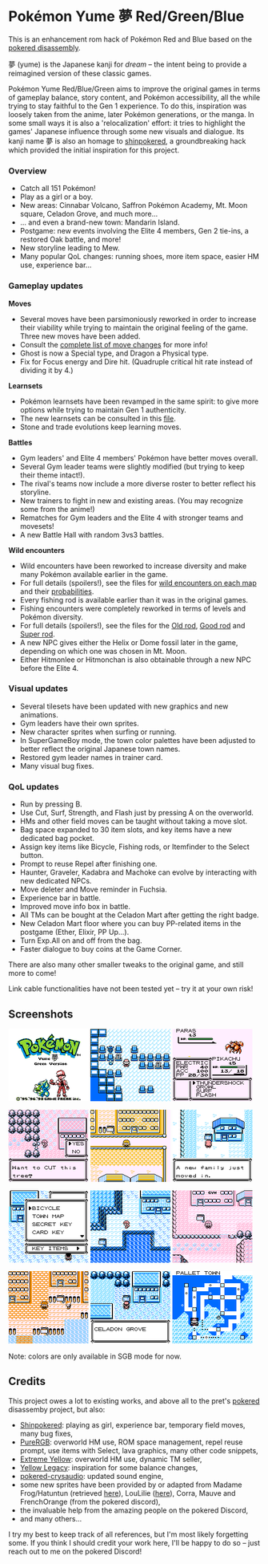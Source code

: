 # Pokémon Yume 夢 Red/Green/Blue

This is an enhancement rom hack of Pokémon Red and Blue based on the [pokered disassembly](https://github.com/pret/pokered).

夢 (yume) is the Japanese kanji for *dream* – the intent being to provide a reimagined version of these classic games.

Pokémon Yume Red/Blue/Green aims to improve the original games in terms of gameplay balance, story content, and Pokémon accessibility, all the while trying to stay faithful to the Gen 1 experience.
To do this, inspiration was loosely taken from the anime, later Pokémon generations, or the manga.
In some small ways it is also a 'relocalization' effort: it tries to highlight the games' Japanese influence through some new visuals and dialogue.
Its kanji name 夢 is also an homage to [shinpokered](https://github.com/jojobear13/shinpokered), a groundbreaking hack which provided the initial inspiration for this project.

### Overview

- Catch all 151 Pokémon!
- Play as a girl or a boy.
- New areas: Cinnabar Volcano, Saffron Pokémon Academy, Mt. Moon square, Celadon Grove, and much more...
- ... and even a brand-new town: Mandarin Island.
- Postgame: new events involving the Elite 4 members, Gen 2 tie-ins, a restored Oak battle, and more!
- New storyline leading to Mew.
- Many popular QoL changes: running shoes, more item space, easier HM use, experience bar...

### Gameplay updates

**Moves**
- Several moves have been parsimoniously reworked in order to increase their viability while trying to maintain the original feeling of the game. Three new moves have been added.
- Consult the [complete list of move changes](docs/move_changes.md) for more info!
- Ghost is now a Special type, and Dragon a Physical type.
- Fix for Focus energy and Dire hit. (Quadruple critical hit rate instead of dividing it by 4.)

**Learnsets**
- Pokémon learnsets have been revamped in the same spirit: to give more options while trying to maintain Gen 1 authenticity.
- The new learnsets can be consulted in this [file](data/pokemon/evos_moves.asm).
- Stone and trade evolutions keep learning moves.

**Battles**
- Gym leaders' and Elite 4 members' Pokémon have better moves overall.
- Several Gym leader teams were slightly modified (but trying to keep their theme intact!).
- The rival's teams now include a more diverse roster to better reflect his storyline.
- New trainers to fight in new and existing areas. (You may recognize some from the anime!)
- Rematches for Gym leaders and the Elite 4 with stronger teams and movesets!
- A new Battle Hall with random 3vs3 battles.

**Wild encounters**
- Wild encounters have been reworked to increase diversity and make many Pokémon available earlier in the game.
- For full details (spoilers!), see the files for [wild encounters on each map](data/wild/maps) and their [probabilities](data/wild/probabilities.asm).
- Every fishing rod is available earlier than it was in the original games.
- Fishing encounters were completely reworked in terms of levels and Pokémon diversity.
- For full details (spoilers!), see the files for the [Old rod](data/wild/old_rod.asm), [Good rod](data/wild/good_rod.asm) and [Super rod](data/wild/super_rod.asm).
- A new NPC gives either the Helix or Dome fossil later in the game, depending on which one was chosen in Mt. Moon.
- Either Hitmonlee or Hitmonchan is also obtainable through a new NPC before the Elite 4.

### Visual updates

- Several tilesets have been updated with new graphics and new animations.
- Gym leaders have their own sprites.
- New character sprites when surfing or running.
- In SuperGameBoy mode, the town color palettes have been adjusted to better reflect the original Japanese town names.
- Restored gym leader names in trainer card.
- Many visual bug fixes.

### QoL updates

- Run by pressing B.
- Use Cut, Surf, Strength, and Flash just by pressing A on the overworld.
- HMs and other field moves can be taught without taking a move slot.
- Bag space expanded to 30 item slots, and key items have a new dedicated bag pocket.
- Assign key items like Bicycle, Fishing rods, or Itemfinder to the Select button.
- Prompt to reuse Repel after finishing one.
- Haunter, Graveler, Kadabra and Machoke can evolve by interacting with new dedicated NPCs.
- Move deleter and Move reminder in Fuchsia.
- Experience bar in battle.
- Improved move info box in battle.
- All TMs can be bought at the Celadon Mart after getting the right badge.
- New Celadon Mart floor where you can buy PP-related items in the postgame (Ether, Elixir, PP Up...).
- Turn Exp.All on and off from the bag.
- Faster dialogue to buy coins at the Game Corner.

There are also many other smaller tweaks to the original game, and still more to come!

Link cable functionalities have not been tested yet – try it at your own risk!

## Screenshots

![green_titlescreen](/docs/screenshots/green_titlescreen.png?raw=true)
![pokemon_tower](/docs/screenshots/pokemon_tower.png?raw=true)
![battle_infobox](/docs/screenshots/battle_infobox.png?raw=true)

![cut_tree](/docs/screenshots/cut_tree.png?raw=true)
![pokemon_academy](/docs/screenshots/pokemon_academy.png?raw=true)
![new_family](/docs/screenshots/new_family.png?raw=true)

![key_items](/docs/screenshots/key_items.png?raw=true)
![cinnabar_island](/docs/screenshots/cinnabar_island.png?raw=true)
![fuchsia](/docs/screenshots/fuchsia.png?raw=true)

![mandarin_island](/docs/screenshots/mandarin_island.png?raw=true)
![celadon_grove](/docs/screenshots/celadon_grove.png?raw=true)
![town_map](/docs/screenshots/town_map.png?raw=true)

Note: colors are only available in SGB mode for now.

## Credits

This project owes a lot to existing works, and above all to the pret's [pokered](https://github.com/pret/pokered) disassemby project, but also:

- [Shinpokered](https://github.com/jojobear13/shinpokered): playing as girl, experience bar, temporary field moves, many bug fixes,
- [PureRGB](https://github.com/Vortyne/pureRGB): overworld HM use, ROM space management, repel reuse prompt, use items with Select, lava graphics, many other code snippets,
- [Extreme Yellow](https://github.com/RainbowMetalPigeon/ExtremeYellow): overworld HM use, dynamic TM seller,
- [Yellow Legacy](https://github.com/cRz-Shadows/Pokemon_Yellow_Legacy): inspiration for some balance changes,
- [pokered-crysaudio](https://github.com/dannye/pokered-crysaudio/tree/1edc6019fb8630bccd94f0b0e7dd4082cf7f4245): updated sound engine,
- some new sprites have been provided by or adapted from Madame Frog/Hatuntun (retrieved [here](https://www.deviantart.com/ghost-missingno/art/Blue-Sprites-for-R-G-B-Y-339796334)), LouLilie ([here](https://www.deviantart.com/loulilie/art/PokemonSpecial-Sprites-Yellow-302559354)), Corra, Mauve and FrenchOrange (from the pokered discord),
- the invaluable help from the amazing people on the pokered Discord,
- and many others...

I try my best to keep track of all references, but I'm most likely forgetting some.
If you think I should credit your work here, I'll be happy to do so – just reach out to me on the pokered Discord!
